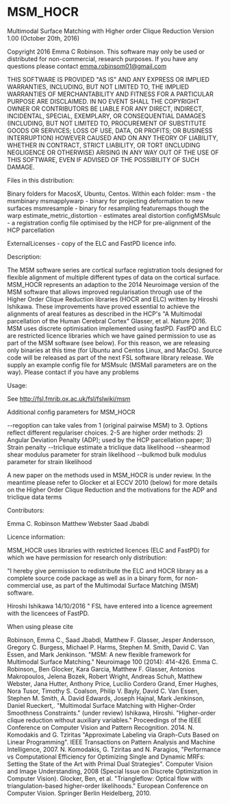 # MSM_HOCR
Multimodal Surface Matching with Higher order Clique Reduction
Version 1.00 (October 20th, 2016)

Copyright 2016 Emma C Robinson. This software may only be used or distributed for non-commercial, research purposes. If you have any questions please contact emma.robinsom01@gmail.com

THIS SOFTWARE IS PROVIDED "AS IS" AND ANY EXPRESS OR IMPLIED WARRANTIES,
INCLUDING, BUT NOT LIMITED TO, THE IMPLIED WARRANTIES OF MERCHANTABILITY
AND FITNESS FOR A PARTICULAR PURPOSE ARE DISCLAIMED. IN NO EVENT SHALL
THE COPYRIGHT OWNER OR CONTRIBUTORS BE LIABLE FOR ANY DIRECT, INDIRECT,
INCIDENTAL, SPECIAL, EXEMPLARY, OR CONSEQUENTIAL DAMAGES (INCLUDING,
BUT NOT LIMITED TO, PROCUREMENT OF SUBSTITUTE GOODS OR SERVICES; LOSS
OF USE, DATA, OR PROFITS; OR BUSINESS INTERRUPTION) HOWEVER CAUSED AND
ON ANY THEORY OF LIABILITY, WHETHER IN CONTRACT, STRICT LIABILITY, OR
TORT (INCLUDING NEGLIGENCE OR OTHERWISE) ARISING IN ANY WAY OUT OF THE
USE OF THIS SOFTWARE, EVEN IF ADVISED OF THE POSSIBILITY OF SUCH DAMAGE.

Files in this distribution:

Binary folders for MacosX, Ubuntu, Centos. Within each folder:
msm - the msmbinary
msmapplywarp - binary for projecting deformation to new surfaces
msmresample - binary for resampling featuremaps though the warp 
estimate_metric_distortion - estimates areal distortion
configMSMsulc - a registration config file optimised by the HCP for pre-alignment of the HCP parcellation

ExternalLicenses - copy of the ELC and FastPD licence info.

Description:

The MSM software series are cortical surface registration tools designed for flexible alignment of multiple different types of data on the cortical surface. MSM_HOCR represents an adaption to the 2014 Neuroimage version of the MSM software that allows improved regularisation through use of the Higher Order Clique Reduction libraries (HOCR and ELC) written by Hiroshi Ishikawa. These improvements have proved essential to achieve the alignments of areal features as described in the HCP's "A Multimodal parcellation of the Human Cerebral Cortex" Glasser, et al. Nature 2016. MSM uses discrete optimisation implemented using fastPD. FastPD and ELC are restricted licence libraries which we have gained permission to use as part of the MSM software (see below). For this reason, we are releasing only binaries at this time (for Ubuntu and Centos Linux, and MacOs). Source code will be released as part of the next FSL software library release. We supply an example config file for MSMsulc (MSMall parameters are on the way). Please contact if you have any problems 


Usage:

See http://fsl.fmrib.ox.ac.uk/fsl/fslwiki/msm

Additional config parameters for MSM_HOCR

--regoption can take vales from 1 (original pairwise MSM) to 3. Options reflect different regulariser choices. 2-5 are higher order methods: 2) Angular Deviation Penalty (ADP); used by the HCP parcellation paper; 3) Strain penalty
--triclique estimate a triclique data likelihood
--shearmod shear modulus parameter for strain likelihood
--bulkmod bulk modulus parameter for strain likelihood

A new paper on the methods used in MSM_HOCR is under review. In the meantime please refer to Glocker et al ECCV 2010 (below) for more details on the Higher Order Clique Reduction and the motivations for the ADP and triclique data terms 

Contributors:

Emma C. Robinson
Matthew Webster
Saad Jbabdi

Licence information:

MSM_HOCR uses libraries with restricted licences (ELC and FastPD) for which we have permission for research only distribution:

"I hereby give permission to redistribute the ELC and HOCR library as a complete source code package as well as in a binary form, for non-commercial use, as part of the Multimodal Surface Matching (MSM) software. 
 
Hiroshi Ishikawa 
14/10/2016
"
FSL have entered into a licence agreement with the licencees of FastPD. 

When using please cite 

Robinson, Emma C., Saad Jbabdi, Matthew F. Glasser, Jesper Andersson, Gregory C. Burgess, Michael P. Harms, Stephen M. Smith, David C. Van Essen, and Mark Jenkinson. "MSM: A new flexible framework for Multimodal Surface Matching." Neuroimage 100 (2014): 414-426.
Emma C. Robinson,, Ben Glocker, Kara Garcia, Matthew F. Glasser, Antonios Makropoulos, Jelena Bozek, Robert Wright, Andreas Schuh, Matthew Webster, Jana Hutter, Anthony Price, Lucilio Cordero Grand, Emer Hughes, Nora Tusor, Timothy S. Coalson, Philip V. Bayly, David C. Van Essen, Stephen M. Smith, A. David Edwards, Joseph Hajnal, Mark Jenkinson, Daniel Rueckert,. "Multimodal Surface Matching with Higher-Order Smoothness Constraints."  (under review)
Ishikawa, Hiroshi. "Higher-order clique reduction without auxiliary variables." Proceedings of the IEEE Conference on Computer Vision and Pattern Recognition. 2014.
N. Komodakis and G. Tziritas "Approximate Labeling via Graph-Cuts Based on Linear Programming". IEEE Transactions on Pattern Analysis and Machine Intelligence, 2007.
N. Komodakis, G. Tziritas and N. Paragios, "Performance vs Computational Efficiency for Optimizing Single and Dynamic MRFs: Setting the State of the Art with Primal Dual Strategies". Computer Vision and Image Understanding, 2008 (Special Issue on Discrete Optimization in Computer Vision).
Glocker, Ben, et al. "Triangleflow: Optical flow with triangulation-based higher-order likelihoods." European Conference on Computer Vision. Springer Berlin Heidelberg, 2010.
